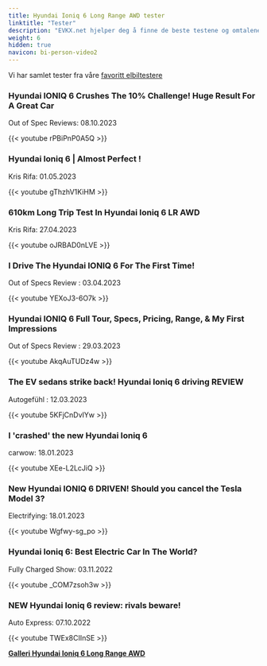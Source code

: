 ```yaml
---
title: Hyundai Ioniq 6 Long Range AWD tester
linktitle: "Tester"
description: "EVKX.net hjelper deg å finne de beste testene og omtalene av denne modellen."
weight: 6
hidden: true
navicon: bi-person-video2
---
```

Vi har samlet tester fra våre [favoritt elbiltestere](../../../../../guides/evreviewers/)

<div class="container text-center shadow p-2 pe-4 mb-5 bg-body-tertiary rounded border">
<h3>Hyundai IONIQ 6 Crushes The 10% Challenge! Huge Result For A Great Car</h3>
<p>Out of Spec Reviews: 08.10.2023</p>

{{< youtube rPBiPnP0A5Q >}}

</div>
<div class="container text-center shadow p-2 pe-4 mb-5 bg-body-tertiary rounded border">
<h3>Hyundai Ioniq 6 | Almost Perfect !</h3>
<p>Kris Rifa: 01.05.2023</p>

{{< youtube gThzhV1KiHM >}}

</div>
<div class="container text-center shadow p-2 pe-4 mb-5 bg-body-tertiary rounded border">
<h3>610km Long Trip Test In Hyundai Ioniq 6 LR AWD</h3>
<p>Kris Rifa: 27.04.2023</p>

{{< youtube oJRBAD0nLVE >}}

</div>
<div class="container text-center shadow p-2 pe-4 mb-5 bg-body-tertiary rounded border">
<h3>I Drive The Hyundai IONIQ 6 For The First Time!</h3>
<p>Out of Specs Review : 03.04.2023</p>

{{< youtube YEXoJ3-6O7k >}}

</div>
<div class="container text-center shadow p-2 pe-4 mb-5 bg-body-tertiary rounded border">
<h3>Hyundai IONIQ 6 Full Tour, Specs, Pricing, Range, & My First Impressions</h3>
<p>Out of Specs Review : 29.03.2023</p>

{{< youtube AkqAuTUDz4w >}}

</div>
<div class="container text-center shadow p-2 pe-4 mb-5 bg-body-tertiary rounded border">
<h3>The EV sedans strike back! Hyundai Ioniq 6 driving REVIEW</h3>
<p>Autogefühl : 12.03.2023</p>

{{< youtube 5KFjCnDvIYw >}}

</div>
<div class="container text-center shadow p-2 pe-4 mb-5 bg-body-tertiary rounded border">
<h3>I 'crashed' the new Hyundai Ioniq 6 </h3>
<p>carwow: 18.01.2023</p>

{{< youtube XEe-L2LcJiQ >}}

</div>
<div class="container text-center shadow p-2 pe-4 mb-5 bg-body-tertiary rounded border">
<h3>New Hyundai IONIQ 6 DRIVEN! Should you cancel the Tesla Model 3?</h3>
<p>Electrifying: 18.01.2023</p>

{{< youtube Wgfwy-sg_po >}}

</div>
<div class="container text-center shadow p-2 pe-4 mb-5 bg-body-tertiary rounded border">
<h3>Hyundai Ioniq 6: Best Electric Car In The World?</h3>
<p>Fully Charged Show: 03.11.2022</p>

{{< youtube _COM7zsoh3w >}}

</div>
<div class="container text-center shadow p-2 pe-4 mb-5 bg-body-tertiary rounded border">
<h3>NEW Hyundai Ioniq 6 review: rivals beware!</h3>
<p>Auto Express: 07.10.2022</p>

{{< youtube TWEx8CIInSE >}}

</div>
<div class="mt-3 mb-3">
<a href="../gallery/" class="text-decoration-none text-black">
<strong><i class="bi-arrow-left"></i>Galleri  </strong>
</a>
<a href="../" class="text-decoration-none text-black float-end">
<strong>Hyundai Ioniq 6 Long Range AWD <i class="bi-arrow-right"></i></strong>
</a>
</div>
